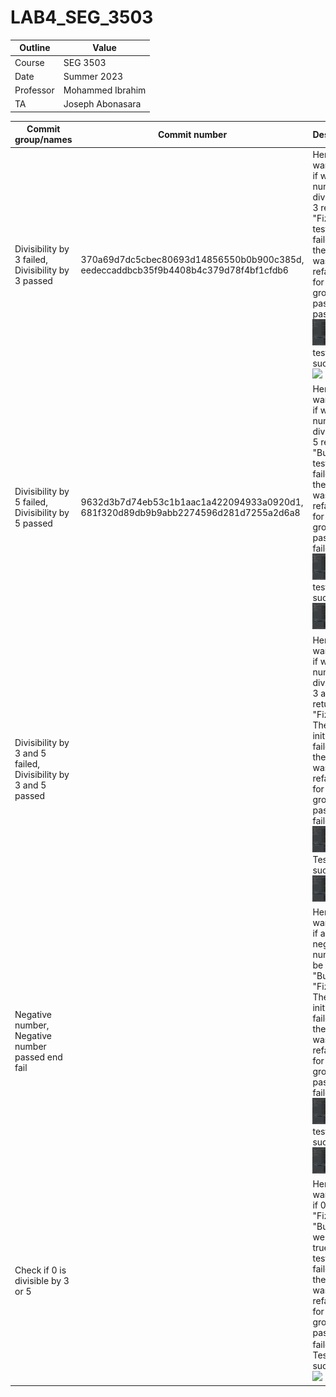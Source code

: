 # LAB4_SEG_3503
| Outline  | Value            |
| --------- | ---------------- |
| Course    | SEG 3503        |
| Date      | Summer 2023      |
| Professor | Mohammed Ibrahim |
| TA        | Joseph Abonasara |

|    Commit group/names    |            Commit number                  | Description |
|    ------------------    |            -------------                  | ----------- |
| Divisibility by 3 failed, Divisibility by 3 passed|370a69d7dc5cbec80693d14856550b0b900c385d, eedeccaddbcb35f9b4408b4c379d78f4bf1cfdb6  | Here we want to test if when the number is divisible by 3 returns "Fizz". The test initially failed and the code was refactored for the test group to pass.                    Test passed: <img src="images/test 1 fail.png"> test succeed: <img src="image/test 1 reussi.png">
| Divisibility by 5 failed, Divisibility by 5 passed |9632d3b7d74eb53c1b1aac1a422094933a0920d1, 681f320d89db9b9abb2274596d281d7255a2d6a8  | Here we want to test if when the number is divisible by 5 returns "Buzz". The test initially failed and the code was refactored for the test group to pass.        Test failed: <img src="images/test 2 fail.png"> test succeed: <img src="images/test 2 reussi.png">
| Divisibility by 3 and 5 failed, Divisibility by 3 and 5 passed | | Here we want to test if when the number is divisible by 3 and 5 returns "FizzBuzz". The test initially failed and the code was refactored for the test group to pass.    Test failed: <img src="images/test 3 fail.png"> Test succeed: <img src="images/test 3 reussi.png">
| Negative number, Negative number passed end fail | | Here we want to test if a negative number can be "Fizz" or "Buzz" or "FizzBuzz". The test initially failed and the code was refactored for the test group to pass.    Test failed: <img src="images/test 4 fail.png"> test succeed: <img src="images/test 4 reussi.png">
| Check if 0 is divisible by 3 or 5 | | Here we want to test if 0 is  "Fizz" or "Buzz" so we expect true. The test initially failed and the code was refactored for the test group to pass.    Test failed: <img src="images/resultequality.png"> Test succeed: <img src="images/resultequality%20implementation.png">
